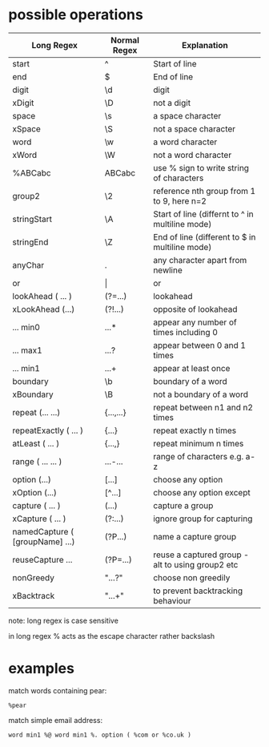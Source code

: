 # possible operations

| Long Regex | Normal Regex | Explanation
| --- | --- | --- |
| start | ^ | Start of line |
| end | $ | End of line |
| digit | \d | digit |
| xDigit | \D | not a digit |
| space | \s | a space character |
| xSpace | \S | not a space character |
| word | \w | a word character |
| xWord | \W | not a word character |
| %ABCabc | ABCabc | use % sign to write string of characters |
| group2 | \2 | reference nth group from 1 to 9, here n=2 |
| stringStart | \A | Start of line (differnt to ^ in multiline mode) |
| stringEnd | \Z | End of line (different to $ in multiline mode) |
| anyChar | . | any character apart from newline |
| or | \| | or |
| lookAhead ( ... ) | (?=...) | lookahead |
| xLookAhead (...) | (?!...) | opposite of lookahead |
| ... min0 | ...* | appear any number of times including 0 |
| ... max1 | ...? | appear between 0 and 1 times |
| ... min1 | ...+ | appear at least once |
| boundary | \b | boundary of a word |
| xBoundary | \B | not a boundary of a word |
| repeat (... ...) | {...,...} | repeat between n1 and n2 times | 
| repeatExactly ( ... ) | {...} | repeat exactly n times |
| atLeast ( ... ) | {...,} | repeat minimum n times |
| range ( ... ... ) | ...-... | range of characters e.g. a-z |
| option (...) | [\...] | choose any option |
| xOption (...) | [\^...] | choose any option except |
| capture ( ... ) | (...) | capture a group |
| xCapture ( ... ) | (?:...) | ignore group for capturing |
| namedCapture ( [groupName] ...) | (?P<groupName>...) | name a capture group |
| reuseCapture ... | (?P=...) | reuse a captured group - alt to using group2 etc |
| nonGreedy | "...?" | choose non greedily |
| xBacktrack | "...+" | to prevent backtracking behaviour |

note: long regex is case sensitive

in long regex % acts as the escape character rather backslash

# examples
match words containing pear:
```
%pear
```
match simple email address:
```
word min1 %@ word min1 %. option ( %com or %co.uk ) 
```
